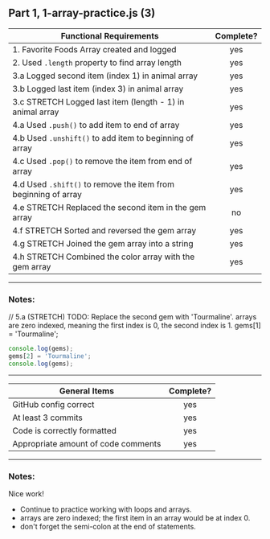 ## Part 1, 1-array-practice.js (3)

| Functional Requirements                                        | Complete? |
| -------------------------------------------------------------- | :-------: |
| 1. Favorite Foods Array created and logged                     |    yes    |
| 2. Used `.length` property to find array length                |    yes    |
| 3.a Logged second item (index 1) in animal array               |    yes    |
| 3.b Logged last item (index 3) in animal array                 |    yes    |
| 3.c STRETCH Logged last item (length - 1) in animal array      |    yes    |
| 4.a Used `.push()` to add item to end of array                 |    yes    |
| 4.b Used `.unshift()` to add item to beginning of array        |    yes    |
| 4.c Used `.pop()` to remove the item from end of array         |    yes    |
| 4.d Used `.shift()` to remove the item from beginning of array |    yes    |
| 4.e STRETCH Replaced the second item in the gem array          |    no     |
| 4.f STRETCH Sorted and reversed the gem array                  |    yes    |
| 4.g STRETCH Joined the gem array into a string                 |    yes    |
| 4.h STRETCH Combined the color array with the gem array        |    yes    |

---

### Notes:

// 5.a (STRETCH) TODO: Replace the second gem with 'Tourmaline'. arrays are zero indexed, meaning the first index is 0, the second index is 1. gems[1] = 'Tourmaline';

```js
console.log(gems);
gems[2] = 'Tourmaline';
console.log(gems);
```

---

| General Items                       | Complete? |
| ----------------------------------- | :-------: |
| GitHub config correct               |    yes    |
| At least 3 commits                  |    yes    |
| Code is correctly formatted         |    yes    |
| Appropriate amount of code comments |    yes    |

---

### Notes:

Nice work!

- Continue to practice working with loops and arrays.
- arrays are zero indexed; the first item in an array would be at index 0.
- don't forget the semi-colon at the end of statements.
